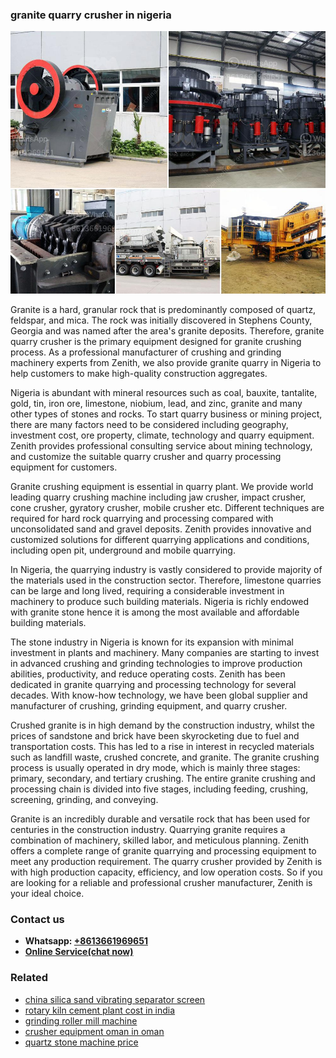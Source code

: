 <h3>granite quarry crusher in nigeria</h3><img src='1706768201.jpg' alt=''><p>Granite is a hard, granular rock that is predominantly composed of quartz, feldspar, and mica. The rock was initially discovered in Stephens County, Georgia and was named after the area's granite deposits. Therefore, granite quarry crusher is the primary equipment designed for granite crushing process. As a professional manufacturer of crushing and grinding machinery experts from Zenith, we also provide granite quarry in Nigeria to help customers to make high-quality construction aggregates.</p><p>Nigeria is abundant with mineral resources such as coal, bauxite, tantalite, gold, tin, iron ore, limestone, niobium, lead, and zinc, granite and many other types of stones and rocks. To start quarry business or mining project, there are many factors need to be considered including geography, investment cost, ore property, climate, technology and quarry equipment. Zenith provides professional consulting service about mining technology, and customize the suitable quarry crusher and quarry processing equipment for customers.</p><p>Granite crushing equipment is essential in quarry plant. We provide world leading quarry crushing machine including jaw crusher, impact crusher, cone crusher, gyratory crusher, mobile crusher etc. Different techniques are required for hard rock quarrying and processing compared with unconsolidated sand and gravel deposits. Zenith provides innovative and customized solutions for different quarrying applications and conditions, including open pit, underground and mobile quarrying.</p><p>In Nigeria, the quarrying industry is vastly considered to provide majority of the materials used in the construction sector. Therefore, limestone quarries can be large and long lived, requiring a considerable investment in machinery to produce such building materials. Nigeria is richly endowed with granite stone hence it is among the most available and affordable building materials.</p><p>The stone industry in Nigeria is known for its expansion with minimal investment in plants and machinery. Many companies are starting to invest in advanced crushing and grinding technologies to improve production abilities, productivity, and reduce operating costs. Zenith has been dedicated in granite quarrying and processing technology for several decades. With know-how technology, we have been global supplier and manufacturer of crushing, grinding equipment, and quarry crusher.</p><p>Crushed granite is in high demand by the construction industry, whilst the prices of sandstone and brick have been skyrocketing due to fuel and transportation costs. This has led to a rise in interest in recycled materials such as landfill waste, crushed concrete, and granite. The granite crushing process is usually operated in dry mode, which is mainly three stages: primary, secondary, and tertiary crushing. The entire granite crushing and processing chain is divided into five stages, including feeding, crushing, screening, grinding, and conveying.</p><p>Granite is an incredibly durable and versatile rock that has been used for centuries in the construction industry. Quarrying granite requires a combination of machinery, skilled labor, and meticulous planning. Zenith offers a complete range of granite quarrying and processing equipment to meet any production requirement. The quarry crusher provided by Zenith is with high production capacity, efficiency, and low operation costs. So if you are looking for a reliable and professional crusher manufacturer, Zenith is your ideal choice.</p><h3>Contact us</h3><ul><li><strong>Whatsapp:&nbsp;<a href="https://wa.me/8613661969651">+8613661969651</a></strong></li><li><a href="https://swt.shibang-china.com/?git&amp;zhl&amp;granite quarry crusher in nigeria"><strong>Online Service(chat now)</strong></a></li></ul><h3>Related</h3><ul><li><a href='china silica sand vibrating separator screen.md'>china silica sand vibrating separator screen</a></li><li><a href='rotary kiln cement plant cost in india.md'>rotary kiln cement plant cost in india</a></li><li><a href='grinding roller mill machine.md'>grinding roller mill machine</a></li><li><a href='crusher equipment oman in oman.md'>crusher equipment oman in oman</a></li><li><a href='quartz stone machine price.md'>quartz stone machine price</a></li></ul>